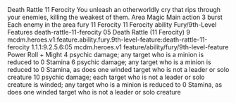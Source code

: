 <ability>
  <name>Death Rattle</name>
  <cost>11 Ferocity</cost>
  <flavor>You unleash an otherworldly cry that rips through your enemies, killing the weakest of them.</flavor>
  <keywords>
    <keyword>Area</keyword>
    <keyword>Magic</keyword>
  </keywords>
  <type>Main action</type>
  <distance>3 burst</distance>
  <target>Each enemy in the area</target>
  <metadata>
    <class>fury</class>
    <cost>11 Ferocity</cost>
    <cost_amount>11</cost_amount>
    <cost_resource>Ferocity</cost_resource>
    <feature_type>ability</feature_type>
    <file_dpath>Fury/9th-Level Features</file_dpath>
    <item_id>death-rattle-11-ferocity</item_id>
    <item_index>05</item_index>
    <item_name>Death Rattle (11 Ferocity)</item_name>
    <level>9</level>
    <scc>mcdm.heroes.v1:feature.ability.fury.9th-level-feature:death-rattle-11-ferocity</scc>
    <scdc>1.1.1:9.2.5.6:05</scdc>
    <source>mcdm.heroes.v1</source>
    <type>feature/ability/fury/9th-level-feature</type>
  </metadata>
  <effects>
    <effect type="roll">
      <roll>Power Roll + Might</roll>
      <t1>4 psychic damage; any target who is a minion is reduced to 0 Stamina</t1>
      <t2>6 psychic damage; any target who is a minion is reduced to 0 Stamina, as does one winded target who is not a leader or solo creature</t2>
      <t3>10 psychic damage; each target who is not a leader or solo creature is winded; any target who is a minion is reduced to 0 Stamina, as does one winded target who is not a leader or solo creature</t3>
    </effect>
  </effects>
</ability>

